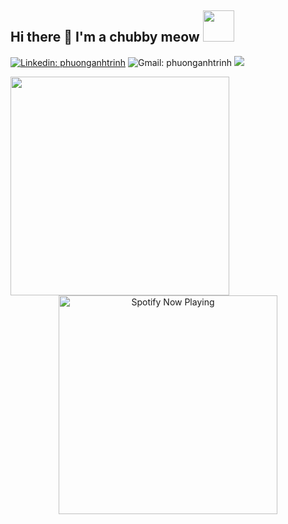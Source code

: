 <h2> Hi there 👋 I'm a chubby meow <img src="https://media.giphy.com/media/mGcNjsfWAjY5AEZNw6/giphy.gif" width="50"></h2>

[![Linkedin: phuonganhtrinh](https://img.shields.io/badge/-phuonganhtrinh-blue?style=flat-square&logo=Linkedin&logoColor=white&link=https://www.linkedin.com/in/phuong-anh-trinh/)](https://www.linkedin.com/in/phuong-anh-trinh/)
![Gmail: phuonganhtrinh](https://img.shields.io/badge/-trinhphuonganh99%40gmail.com-FFEBEB?style=flat-square&logo=Gmail)
![](https://komarev.com/ghpvc/?username=P-AnhTrinh&color=6fa8dc)
  
<img align='left' src="https://media.giphy.com/media/vFKqnCdLPNOKc/giphy.gif" width="350">

<p align="center">
<img src="https://spotify-readme-p-anhtrinh.vercel.app/api/spotify-playing" alt="Spotify Now Playing" width="350" />
</p>

